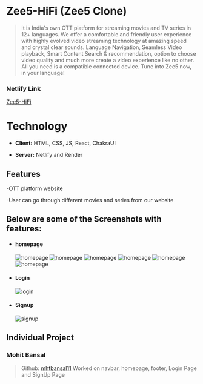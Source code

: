  


# Zee5-HiFi (Zee5 Clone)

> It is India's own OTT platform for streaming movies and TV series in 12+ languages. We offer a comfortable and friendly user experience with highly evolved video streaming technology at amazing speed and crystal clear sounds. Language Navigation, Seamless Video playback, Smart Content Search & recommendation, option to choose video quality and much more create a video experience like no other. All you need is a compatible connected device. Tune into Zee5 now, in your language!
### Netlify Link
[Zee5-HiFi](https://zee5hifi.netlify.app/)

# Technology


- **Client:** HTML, CSS, JS, React, ChakraUI

- **Server:** Netlify and Render

## Features

-OTT platform website

-User can go through different movies and series from our website

## Below are some of the Screenshots with features:
<ul>
    <li>
     <div>
         <h4>homepage</h4>
         <img src="https://i.postimg.cc/25CQ7Vn7/home1.png" alt=" homepage"/>
         <img src="https://i.postimg.cc/tR8mtNJd/home2.png" alt=" homepage"/>
         <img src="https://i.postimg.cc/1tfJD8ZY/home3.png" alt=" homepage"/>
         <img src="https://i.postimg.cc/Yq18NcJk/home4.png" alt=" homepage"/>
         <img src="https://i.postimg.cc/k40F8wsB/home5.png" alt=" homepage"/>
         <img src="https://i.postimg.cc/x8LGPHpg/home6.png" alt=" homepage"/>
     </div>
    </li>
    <li>
     <div>
         <h4>Login </h4>
         <img src="https://i.postimg.cc/L6M38ChW/login.png" alt="login"/>
     </div>
    </li> 
    <li>
     <div>
         <h4>Signup</h4>
         <img src="https://i.postimg.cc/CKdjQ96R/signup.png" alt="signup"/>
     </div>
    </li> 
   

</ul>

## Individual Project


### Mohit Bansal
> Github: [mhtbansal11](https://github.com/mhtbansal11)
Worked on navbar, homepage, footer, Login Page and SignUp Page



